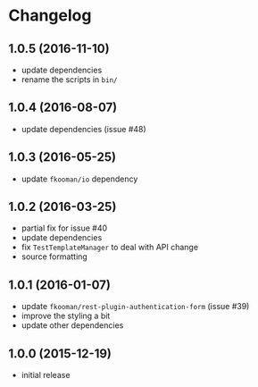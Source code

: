 # Changelog

## 1.0.5 (2016-11-10)
- update dependencies
- rename the scripts in `bin/`

## 1.0.4 (2016-08-07)
- update dependencies (issue #48)

## 1.0.3 (2016-05-25)
- update `fkooman/io` dependency

## 1.0.2 (2016-03-25)
- partial fix for issue #40
- update dependencies
- fix `TestTemplateManager` to deal with API change
- source formatting

## 1.0.1 (2016-01-07)
- update `fkooman/rest-plugin-authentication-form` (issue #39)
- improve the styling a bit
- update other dependencies 

## 1.0.0 (2015-12-19)
- initial release
